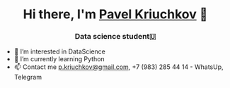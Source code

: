 <h1 align="center">Hi there, I'm <a href="https://github.com/Pashu24" target="_blank">Pavel Kriuchkov</a> 👋
<h3 align="center">Data science student🇺</h3>

- 👀 I’m interested in DataScience
- 🌱 I’m currently learning Python
- 📫 Contact me p.kriuchkov@gmail.com, +7 (983) 285 44 14 - WhatsUp, Telegram

<!---
Pashu24/Pashu24 is a ✨ special ✨ repository because its `README.md` (this file) appears on your GitHub profile.
You can click the Preview link to take a look at your changes.
--->
